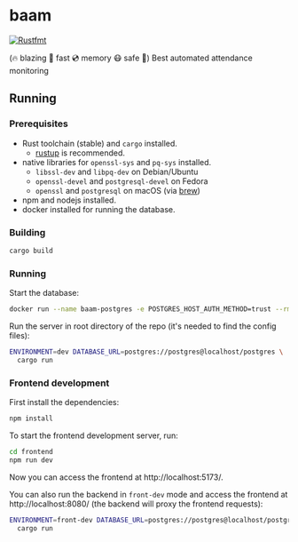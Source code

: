 # baam

[![Rustfmt](https://github.com/DCNick3/baam/actions/workflows/rust-check.yml/badge.svg)](https://github.com/DCNick3/baam/actions/workflows/rust-check.yml)

(🔥 blazing 🚀 fast 💿 memory 😷 safe 🦀) Best automated attendance monitoring

## Running

### Prerequisites

- Rust toolchain (stable) and `cargo` installed.
  - [rustup](https://rustup.rs/) is recommended.
- native libraries for `openssl-sys` and `pq-sys` installed.
  - `libssl-dev` and `libpq-dev` on Debian/Ubuntu
  - `openssl-devel` and `postgresql-devel` on Fedora
  - `openssl` and `postgresql` on macOS (via [brew](https://brew.sh/))
- npm and nodejs installed.
- docker installed for running the database.

### Building

```bash
cargo build
```

### Running

Start the database:

```bash
docker run --name baam-postgres -e POSTGRES_HOST_AUTH_METHOD=trust --rm -it -p 5432:5432 postgres
```

Run the server in root directory of the repo (it's needed to find the config files):

```bash
ENVIRONMENT=dev DATABASE_URL=postgres://postgres@localhost/postgres \
  cargo run
```

### Frontend development

First install the dependencies:

```bash
npm install
```

To start the frontend development server, run:

```bash
cd frontend
npm run dev 
```

Now you can access the frontend at http://localhost:5173/.

You can also run the backend in `front-dev` mode and access the frontend at http://localhost:8080/ (the backend will proxy the frontend requests):

```bash
ENVIRONMENT=front-dev DATABASE_URL=postgres://postgres@localhost/postgres \
  cargo run
```